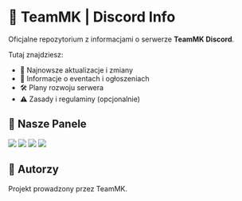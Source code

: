 # 🧠 TeamMK | Discord Info

Oficjalne repozytorium z informacjami o serwerze **TeamMK Discord**.

Tutaj znajdziesz:
- 📢 Najnowsze aktualizacje i zmiany
- 📰 Informacje o eventach i ogłoszeniach
- 🛠 Plany rozwoju serwera
- ⚠ Zasady i regulaminy (opcjonalnie)

## 📁 Nasze Panele

<p>
  <a href="./changelog.md"><img src="https://img.shields.io/badge/📝 Changelog-blue?style=for-the-badge" /></a>
  <a href="./news/"><img src="https://img.shields.io/badge/📰 Nowości-green?style=for-the-badge" /></a>
  <a href="./roadmap.md"><img src="https://img.shields.io/badge/🗺 Roadmap-yellow?style=for-the-badge" /></a>
  <a href="./rules.md"><img src="https://img.shields.io/badge/📜 Zasady-red?style=for-the-badge" /></a>
</p>



## 🤝 Autorzy

Projekt prowadzony przez TeamMK.

